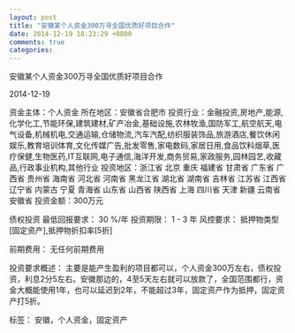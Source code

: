 ```yaml
---
layout: post
title: "安徽某个人资金300万寻全国优质好项目合作"
date: 2014-12-19 18:23:29 +0800
comments: true
categories: 
---
```

安徽某个人资金300万寻全国优质好项目合作



2014-12-19

资金主体：个人资金
所在地区：安徽省合肥市
投资行业：金融投资,房地产,能源,化学化工,节能环保,建筑建材,矿产冶金,基础设施,农林牧渔,国防军工,航空航天,电气设备,机械机电,交通运输,仓储物流,汽车汽配,纺织服装饰品,旅游酒店,餐饮休闲娱乐,教育培训体育,文化传媒广告,批发零售,家电数码,家居日用,食品饮料烟草,医疗保健,生物医药,IT互联网,电子通信,海洋开发,商务贸易,家政服务,园林园艺,收藏品,行政事业机构,其他行业
投资地区：浙江省 北京 重庆 福建省 甘肃省 广东省 广西省 贵州省 海南省 河北省 河南省 黑龙江省 湖北省 湖南省 吉林省 江苏省 江西省 辽宁省 内蒙古 宁夏 青海省 山东省 山西省 陕西省 上海 四川省 天津 新疆 云南省 安徽省
投资金额：300万元

债权投资
最低回报要求：
                            30 %/年
                                                                                投资期限：
                            1 - 3 年
                                                                                                                                        风控要求：
                            抵押物类型[固定资产],抵押物折扣率[5折]

前期费用：
无任何前期费用

投资要求概述：
主要是能产生盈利的项目都可以，个人资金300万左右，债权投资，利息2分5左右。安徽那边的，4至5天左右就可以放款了，全国范围都行，资金大概能使用1年，也可以延迟到2年，不能超过3年，固定资产作为抵押，固定资产打5折。

标签：
安徽，个人资金，固定资产

